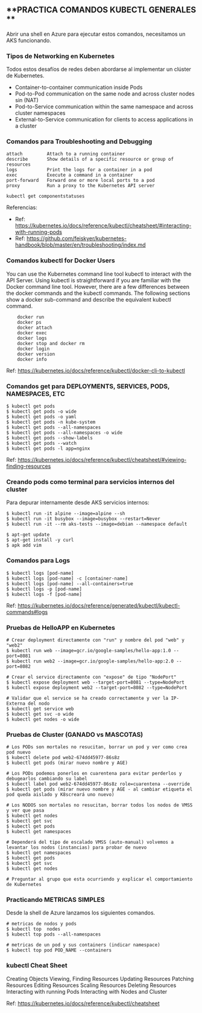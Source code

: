 **PRACTICA COMANDOS KUBECTL GENERALES **
-------------------------------------------------------

Abrir una shell en Azure para ejecutar estos comandos, necesitamos un AKS funcionando.

### Tipos de Networking en Kubernetes

Todos estos desafíos de redes deben abordarse al implementar un clúster de Kubernetes.

- Container-to-container communication inside Pods
- Pod-to-Pod communication on the same node and across cluster nodes sin (NAT)
- Pod-to-Service communication within the same namespace and across cluster namespaces
- External-to-Service communication for clients to access applications in a cluster


### Comandos para Troubleshooting and Debugging

```
attach         Attach to a running container
describe       Show details of a specific resource or group of resources
logs           Print the logs for a container in a pod
exec           Execute a command in a container
port-forward   Forward one or more local ports to a pod
proxy          Run a proxy to the Kubernetes API server

kubectl get componentstatuses

```

Referencias:

- Ref: https://kubernetes.io/docs/reference/kubectl/cheatsheet/#interacting-with-running-pods
- Ref: https://github.com/feiskyer/kubernetes-handbook/blob/master/en/troubleshooting/index.md

### Comandos kubectl for Docker Users

You can use the Kubernetes command line tool kubectl to interact with the API Server. Using kubectl is straightforward if you are familiar with the Docker command line tool. However, there are a few differences between the docker commands and the kubectl commands. The following sections show a docker sub-command and describe the equivalent kubectl command.

```
    docker run
    docker ps
    docker attach
    docker exec
    docker logs
    docker stop and docker rm
    docker login
    docker version
    docker info
```    

Ref: https://kubernetes.io/docs/reference/kubectl/docker-cli-to-kubectl


### Comandos get para DEPLOYMENTS, SERVICES, PODS, NAMESPACES, ETC

```
$ kubectl get pods
$ kubectl get pods -o wide
$ kubectl get pods -o yaml
$ kubectl get pods -n kube-system
$ kubectl get pods --all-namespaces
$ kubectl get pods --all-namespaces -o wide
$ kubectl get pods --show-labels
$ kubectl get pods --watch
$ kubectl get pods -l app=nginx
```

Ref: https://kubernetes.io/docs/reference/kubectl/cheatsheet/#viewing-finding-resources


### Creando pods como terminal para servicios internos del cluster

Para depurar internamente desde AKS servicios internos:

```
$ kubectl run -it alpine --image=alpine --sh
$ kubectl run -it busybox --image=busybox --restart=Never
$ kubectl run -it --rm aks-tests --image=debian --namespace default

$ apt-get update
$ apt-get install -y curl
$ apk add vim
```

### Comandos para Logs

```
$ kubectl logs [pod-name]
$ kubectl logs [pod-name] -c [container-name]
$ kubectl logs [pod-name] --all-containers=true
$ kubectl logs -p [pod-name]
$ kubectl logs -f [pod-name]
```

Ref: https://kubernetes.io/docs/reference/generated/kubectl/kubectl-commands#logs


### Pruebas de HelloAPP en Kubernetes

```
# Crear deployment directamente con "run" y nombre del pod "web" y "web2"
$ kubectl run web --image=gcr.io/google-samples/hello-app:1.0 --port=8081
$ kubectl run web2 --image=gcr.io/google-samples/hello-app:2.0 --port=8082

# Crear el service directamente con "expose" de tipo "NodePort"
$ kubectl expose deployment web --target-port=8081 --type=NodePort
$ kubectl expose deployment web2 --target-port=8082 --type=NodePort

# Validar que el service se ha creado correctamente y ver la IP-Externa del nodo
$ kubectl get service web
$ kubectl get svc -o wide
$ kubectl get nodes -o wide
```

### Pruebas de Cluster (GANADO vs MASCOTAS)

```
# Los PODs son mortales no resucitan, borrar un pod y ver como crea pod nuevo
$ kubectl delete pod web2-674dd45977-86s8z
$ kubectl get pods (mirar nuevo nombre y AGE)

# Los PODs podemos ponerlos en cuarentena para evitar perderlos y debugearlos cambiando su label
$ kubectl label pod web2-674dd45977-86s8z role=cuarentena --override
$ kubectl get pods (mirar nuevo nombre y AGE - al cambiar etiqueta el pod queda aislado y K8screará uno nuevo)

# Los NODOS son mortales no resucitan, borrar todos los nodos de VMSS y ver que pasa
$ kubectl get nodes
$ kubectl get svc
$ kubectl get pods
$ kubectl get namespaces

# Dependerá del tipo de escalado VMSS (auto-manual) volvemos a levantar los nodos (instancias) para probar de nuevo
$ kubectl get namespaces
$ kubectl get pods
$ kubectl get svc
$ kubectl get nodes

# Preguntar al grupo que esta ocurriendo y explicar el comportamiento de Kubernetes
```

### Practicando METRICAS SIMPLES

Desde la shell de Azure lanzamos los siguientes comandos.

```
# metricas de nodos y pods
$ kubectl top  nodes
$ kubectl top pods --all-namespaces

# metricas de un pod y sus containers (indicar namespace)
$ kubectl top pod POD_NAME --containers 
```


### kubectl Cheat Sheet

Creating Objects
Viewing, Finding Resources
Updating Resources
Patching Resources
Editing Resources
Scaling Resources
Deleting Resources
Interacting with running Pods
Interacting with Nodes and Cluster

Ref: https://kubernetes.io/docs/reference/kubectl/cheatsheet
    
